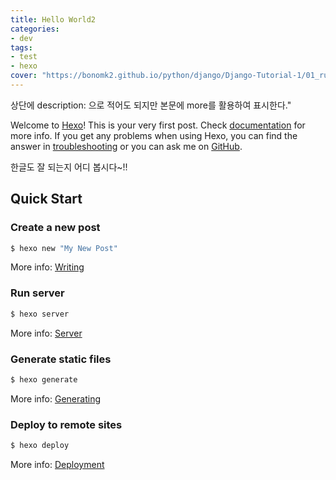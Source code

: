 ```yaml
---
title: Hello World2
categories:
- dev
tags:
- test
- hexo
cover: "https://bonomk2.github.io/python/django/Django-Tutorial-1/01_run.png"
---
```


상단에 description: 으로 적어도 되지만 본문에 more를 활용하여 표시한다."

<!-- more -->


Welcome to [Hexo](https://hexo.io/)! This is your very first post. Check [documentation](https://hexo.io/docs/) for more info. If you get any problems when using Hexo, you can find the answer in [troubleshooting](https://hexo.io/docs/troubleshooting.html) or you can ask me on [GitHub](https://github.com/hexojs/hexo/issues).

한글도 잘 되는지 어디 봅시다~!!



## Quick Start

### Create a new post

``` bash
$ hexo new "My New Post"
```

More info: [Writing](https://hexo.io/docs/writing.html)

### Run server

``` bash
$ hexo server
```

More info: [Server](https://hexo.io/docs/server.html)

### Generate static files

``` bash
$ hexo generate
```

More info: [Generating](https://hexo.io/docs/generating.html)

### Deploy to remote sites

``` bash
$ hexo deploy
```

More info: [Deployment](https://hexo.io/docs/deployment.html)

